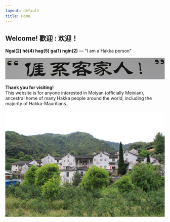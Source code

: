 ```yaml
---
layout: default
title: Home
---
```


<h2>Welcome! 歡迎 : 欢迎！</h2>

<section class="example-image">
  <p><strong>Ngai(2) hê(4) hag(5) ga(1) ngin(2)</strong> — "I am a Hakka person"</p>
  <img src="images/Ngai+he+hagka+ngin!.jpg" alt="I am a Hakka person" />
</section>

<section class="example-image">
  <p><strong>Thank you for visiting!</strong><br>
  This website is for anyone interested in Moiyan (officially Meixian), ancestral home of many Hakka people around the world, including the majority of Hakka-Mauritians.</p>
  <img src="images/IMG_6907.jpg" alt="Moiyan ancestral home" />
</section>
